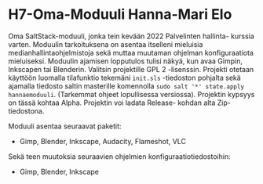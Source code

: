 # H7-Oma-Moduuli Hanna-Mari Elo

Oma SaltStack-moduuli, jonka tein kevään 2022 Palvelinten hallinta- kurssia varten. Moduulin tarkoituksena on asentaa itselleni mieluisia medianhallintaohjelmistoja sekä muttaa muutaman ohjelman konfiguraatiota mieluiseksi. Moduulin ajamisen lopputulos tulisi näkyä, kun avaa Gimpin, Inkscapen tai Blenderin. Valitsin projektille GPL 2 -lisenssin. Projekti otetaan käyttöön luomalla tilafunktio tekemäni `init.sls` -tiedoston pohjalta sekä ajamalla tiedosto saltin masterille komennolla `sudo salt '*' state.apply hannaemoduuli`. (Tarkemmat ohjeet lopullisessa versiossa). Projektin kypsyys on tässä kohtaa Alpha. Projektin voi ladata Release- kohdan alta Zip- tiedostona.

Moduuli asentaa seuraavat paketit:

- Gimp, Blender, Inkscape, Audacity, Flameshot, VLC

Sekä teen muutoksia seuraavien ohjelmien konfiguraatiotiedostoihin:

- Gimp, Blender, Inkscape
